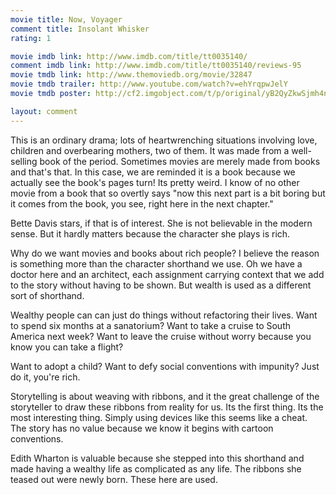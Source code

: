 ```yaml
---
movie title: Now, Voyager
comment title: Insolant Whisker
rating: 1

movie imdb link: http://www.imdb.com/title/tt0035140/
comment imdb link: http://www.imdb.com/title/tt0035140/reviews-95
movie tmdb link: http://www.themoviedb.org/movie/32847
movie tmdb trailer: http://www.youtube.com/watch?v=ehYrqpwJelY
movie tmdb poster: http://cf2.imgobject.com/t/p/original/yB2QyZkwSjmh4njo9aYj1A3QPEt.jpg

layout: comment
---
```


This is an ordinary drama; lots of heartwrenching situations involving love, children and overbearing mothers, two of them. It was made from a well-selling book of the period. Sometimes movies are merely made from books and that's that. In this case, we are reminded it is a book because we actually see the book's pages turn! Its pretty weird. I know of no other movie from a book that so overtly says "now this next part is a bit boring but it comes from the book, you see, right here in the next chapter."

Bette Davis stars, if that is of interest. She is not believable in the modern sense. But it hardly matters because the character she plays is rich.

Why do we want movies and books about rich people? I believe the reason is something more than the character shorthand we use. Oh we have a doctor here and an architect, each assignment carrying context that we add to the story without having to be shown. But wealth is used as a different sort of shorthand.

Wealthy people can can just do things without refactoring their lives. Want to spend six months at a sanatorium? Want to take a cruise to South America next week? Want to leave the cruise without worry because you know you can take a flight?

Want to adopt a child? Want to defy social conventions with impunity? Just do it, you're rich.

Storytelling is about weaving with ribbons, and it the great challenge of the storyteller to draw these ribbons from reality for us. Its the first thing. Its the most interesting thing. Simply using devices like this seems like a cheat. The story has no value because we know it begins with cartoon conventions.

Edith Wharton is valuable because she stepped into this shorthand and made having a wealthy life as complicated as any life. The ribbons she teased out were newly born. These here are used.